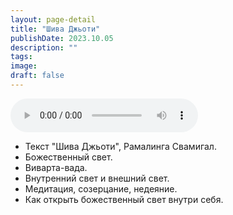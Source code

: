 ```yaml
---
layout: page-detail
title: "Шива Джьоти"
publishDate: 2023.10.05
description: ""
tags:
image:
draft: false
---
```


<audio title="2023.10.05 - Шива Джьоти.mp3" src="/upload/iblock/38f/1rdxo5b2sbogx6dvhlpz2nrtryog4111.mp3" controls=""></audio>

* Текст "Шива Джьоти", Рамалинга Свамигал.
* Божественный свет.
* Виварта-вада.
* Внутренний свет и внешний свет.
* Медитация, созерцание, недеяние.
* Как открыть божественный свет внутри себя.

  
